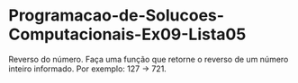 # Programacao-de-Solucoes-Computacionais-Ex09-Lista05
Reverso do número. Faça uma função que retorne o reverso de um número inteiro informado. Por exemplo: 127 -> 721.
